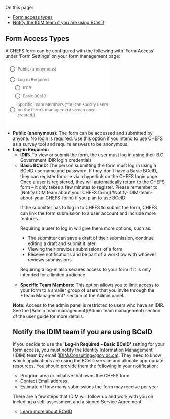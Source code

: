 On this page:
* [Form access types](#form-access-types)
* [Notify the IDIM team if you are using BCeID](#Notify-the-idim-team-if-you-are-using-bceid)

## Form Access Types

A CHEFS form can be configured with the following with 'Form Access' under ‘Form Settings’ on your form management page:

![Form Access settings](images/form-access.png)

<ul>
<li><strong>Public (anonymous):</strong> The form can be accessed and submitted by anyone. No login is required.
Use this option if you intend to use CHEFS as a survey tool and require answers to be anonymous.
</li>
<li><strong>Log-in Required:</strong>
<ul>
<li><strong>IDIR:</strong> To view or submit the form, the user must log in using their B.C. Government IDIR login credentials</li>
<li><strong>Basic BCeID:</strong> The person submitting the form must log in using a BCeID username and password. If they don’t have a Basic BCeID, they can register for one via a hyperlink on the CHEFS login page. Once a user is registered, they will automatically return to the CHEFS form – it only takes a few minutes to register. Please remember to [Notify IDIM team about your CHEFS form](#Notify-IDIM-team-about-your-CHEFS-form) if you plan to use BCeID

<p>If the submitter has to log in to CHEFS to submit the form, CHEFS can link the form submission to a user account and include more features. <p>
<p>Requiring a user to log in will give them more options, such as:
<ul>
<li>The submitter can save a draft of their submission, continue editing a draft and submit it later</li>
<li>Viewing their previous submissions of a form</li>
<li>Receive notifications and be part of a workflow with whoever reviews submissions</li>
</ul></p>
<p>Requiring a log-in also secures access to your form if it is only intended for a limited audience.</p>
</li>
<li><strong>Specific Team Members:</strong> This option allows you to limit access to your form to a smaller group of users that you invite through the *Team Management* section of the Admin panel.</li>
</ul>

**Note:** Access to the admin panel is restricted to users who have an IDIR. See the [Admin team management](Admin team management) section of the user guide for more details.

## Notify the IDIM team if you are using BCeID

If you decide to use the **'Log-in Required - Basic BCeID'** setting for your form access, you must notify the Identity Information Management (IDIM) team by email (IDIM.Consulting@gov.bc.ca). They need to know which applications are using the BCeID service and allocate appropriate resources. You should provide them the following in your notification:

* Program area or initiative that owns the CHEFS form
* Contact Email address
* Estimate of how many submissions the form may receive per year

There are a few steps that IDIM will follow up and work with you on including a self-assessment and a signed Service Agreement.
 
* [Learn more about BCeID](https://www.bceid.ca/)

